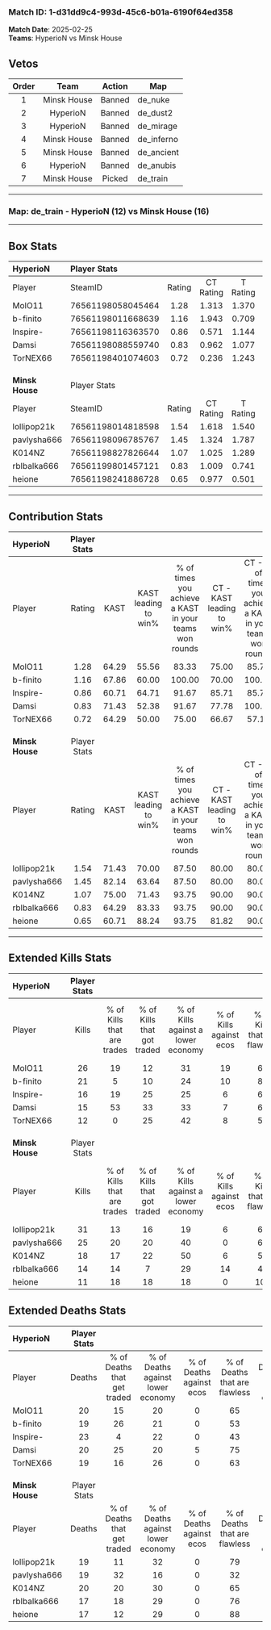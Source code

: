 ### Match ID: 1-d31dd9c4-993d-45c6-b01a-6190f64ed358  
**Match Date**: 2025-02-25  
**Teams**: HyperioN vs Minsk House  

## Vetos  

| Order | Team | Action | Map |
| :---: | :--: | :----: | --- |
| 1 | Minsk House | Banned | de_nuke |
| 2 | HyperioN | Banned | de_dust2 |
| 3 | HyperioN | Banned | de_mirage |
| 4 | Minsk House | Banned | de_inferno |
| 5 | Minsk House | Banned | de_ancient |
| 6 | HyperioN | Banned | de_anubis |
| 7 | Minsk House | Picked | de_train |

---  

### **Map**: de_train - HyperioN (12) vs Minsk House (16)  
---  

## Box Stats  

| **HyperioN**    | Player Stats      |        |           |          |       |       |       |         |        |      |     |
| :- | :- | :-: | :-: | :-: | :-: | :-: | :-: | :-: | :-: | :-: | :-: |
| Player          | SteamID           | Rating | CT Rating | T Rating | KAST  |  ADR  | Kills | Assists | Deaths | K/D  | HS% |
| MolO11          | 76561198058045464 |  1.28  |   1.313   |  1.370   | 64.29 | 96.8  |  26   |    5    |   20   | 1.30 | 50  |
| b-finito        | 76561198011668639 |  1.16  |   1.943   |  0.709   | 67.86 | 90.9  |  21   |    7    |   19   | 1.11 | 57  |
| Inspire-        | 76561198116363570 |  0.86  |   0.571   |  1.144   | 60.71 | 79.7  |  16   |   11    |   23   | 0.70 | 68  |
| Damsi           | 76561198088559740 |  0.83  |   0.962   |  1.077   | 71.43 | 50.4  |  15   |    1    |   20   | 0.75 | 20  |
| TorNEX66        | 76561198401074603 |  0.72  |   0.236   |  1.243   | 64.29 | 50.1  |  12   |    5    |   19   | 0.63 | 58  |
|                 |                   |        |           |          |       |       |       |         |        |      |     |
|                 |                   |        |           |          |       |       |       |         |        |      |     |
|                 |                   |        |           |          |       |       |       |         |        |      |     |
| **Minsk House** | Player Stats      |        |           |          |       |       |       |         |        |      |     |
| Player          | SteamID           | Rating | CT Rating | T Rating | KAST  |  ADR  | Kills | Assists | Deaths | K/D  | HS% |
| lollipop21k     | 76561198014818598 |  1.54  |   1.618   |  1.540   | 71.43 | 109.1 |  31   |    3    |   19   | 1.63 | 61  |
| pavlysha666     | 76561198096785767 |  1.45  |   1.324   |  1.787   | 82.14 | 103.4 |  25   |   13    |   19   | 1.32 | 56  |
| K014NZ          | 76561198827826644 |  1.07  |   1.025   |  1.289   | 75.00 | 74.8  |  18   |   13    |   20   | 0.90 | 38  |
| rblbalka666     | 76561199801457121 |  0.83  |   1.009   |  0.741   | 64.29 | 51.6  |  14   |    6    |   17   | 0.82 | 21  |
| heione          | 76561198241886728 |  0.65  |   0.977   |  0.501   | 60.71 | 35.9  |  11   |    4    |   17   | 0.65 | 27  |
---  

## Contribution Stats  

| **HyperioN**    | Player Stats |       |                      |                                                        |                           |                                                             |                          |                                                            |
| :- | :-: | :-: | :-: | :-: | :-: | :-: | :-: | :-: |
| Player          |    Rating    | KAST  | KAST leading to win% | % of times you achieve a KAST in your teams won rounds | CT - KAST leading to win% | CT - % of times you achieve a KAST in your teams won rounds | T - KAST leading to win% | T - % of times you achieve a KAST in your teams won rounds |
| MolO11          |     1.28     | 64.29 |        55.56         |                         83.33                          |           75.00           |                            85.71                            |          40.00           |                           80.00                            |
| b-finito        |     1.16     | 67.86 |        60.00         |                         100.00                         |           70.00           |                           100.00                            |          50.00           |                           100.00                           |
| Inspire-        |     0.86     | 60.71 |        64.71         |                         91.67                          |           85.71           |                            85.71                            |          50.00           |                           100.00                           |
| Damsi           |     0.83     | 71.43 |        52.38         |                         91.67                          |           77.78           |                           100.00                            |          33.33           |                           80.00                            |
| TorNEX66        |     0.72     | 64.29 |        50.00         |                         75.00                          |           66.67           |                            57.14                            |          41.67           |                           100.00                           |
|                 |              |       |                      |                                                        |                           |                                                             |                          |                                                            |
|                 |              |       |                      |                                                        |                           |                                                             |                          |                                                            |
|                 |              |       |                      |                                                        |                           |                                                             |                          |                                                            |
| **Minsk House** | Player Stats |       |                      |                                                        |                           |                                                             |                          |                                                            |
| Player          |    Rating    | KAST  | KAST leading to win% | % of times you achieve a KAST in your teams won rounds | CT - KAST leading to win% | CT - % of times you achieve a KAST in your teams won rounds | T - KAST leading to win% | T - % of times you achieve a KAST in your teams won rounds |
| lollipop21k     |     1.54     | 71.43 |        70.00         |                         87.50                          |           80.00           |                            80.00                            |          60.00           |                           100.00                           |
| pavlysha666     |     1.45     | 82.14 |        63.64         |                         87.50                          |           80.00           |                            80.00                            |          50.00           |                           100.00                           |
| K014NZ          |     1.07     | 75.00 |        71.43         |                         93.75                          |           90.00           |                            90.00                            |          54.55           |                           100.00                           |
| rblbalka666     |     0.83     | 64.29 |        83.33         |                         93.75                          |           90.00           |                            90.00                            |          75.00           |                           100.00                           |
| heione          |     0.65     | 60.71 |        88.24         |                         93.75                          |           81.82           |                            90.00                            |          100.00          |                           100.00                           |
---  

## Extended Kills Stats  

| **HyperioN**    | Player Stats |                            |                            |                                    |                         |                              |                                 |                                       |                    |           |
| :- | :-: | :-: | :-: | :-: | :-: | :-: | :-: | :-: | :-: | :-: |
| Player          |    Kills     | % of Kills that are trades | % of Kills that got traded | % of Kills against a lower economy | % of Kills against ecos | % of Kills that are flawless | % of Kills that are close duels | % of Kills that are assisted by flash | Pistol Round Kills | AWP Kills |
| MolO11          |      26      |             19             |             12             |                 31                 |           19            |              69              |                0                |                  15                   |         0          |     2     |
| b-finito        |      21      |             5              |             10             |                 24                 |           10            |              81              |               10                |                   0                   |         2          |     3     |
| Inspire-        |      16      |             19             |             25             |                 25                 |            6            |              63              |                6                |                   6                   |         0          |     3     |
| Damsi           |      15      |             53             |             33             |                 33                 |            7            |              67              |                7                |                   0                   |         5          |     0     |
| TorNEX66        |      12      |             0              |             25             |                 42                 |            8            |              50              |                0                |                   0                   |         0          |     2     |
|                 |              |                            |                            |                                    |                         |                              |                                 |                                       |                    |           |
|                 |              |                            |                            |                                    |                         |                              |                                 |                                       |                    |           |
|                 |              |                            |                            |                                    |                         |                              |                                 |                                       |                    |           |
| **Minsk House** | Player Stats |                            |                            |                                    |                         |                              |                                 |                                       |                    |           |
| Player          |    Kills     | % of Kills that are trades | % of Kills that got traded | % of Kills against a lower economy | % of Kills against ecos | % of Kills that are flawless | % of Kills that are close duels | % of Kills that are assisted by flash | Pistol Round Kills | AWP Kills |
| lollipop21k     |      31      |             13             |             16             |                 19                 |            6            |              65              |                3                |                   6                   |         0          |     1     |
| pavlysha666     |      25      |             20             |             20             |                 40                 |            0            |              60              |                4                |                   0                   |         0          |     2     |
| K014NZ          |      18      |             17             |             22             |                 50                 |            6            |              50              |               17                |                   0                   |         0          |     0     |
| rblbalka666     |      14      |             14             |             7              |                 29                 |           14            |              43              |               14                |                   7                   |         0          |     2     |
| heione          |      11      |             18             |             18             |                 18                 |            0            |             100              |                0                |                   9                   |         8          |     0     |
## Extended Deaths Stats  

| **HyperioN**    | Player Stats |                             |                                   |                          |                               |                            |                           |               |
| :- | :-: | :-: | :-: | :-: | :-: | :-: | :-: | :-: |
| Player          |    Deaths    | % of Deaths that get traded | % of Deaths against lower economy | % of Deaths against ecos | % of Deaths that are flawless | % of Deaths that are close | % of Deaths while blinded | Deaths to AWP |
| MolO11          |      20      |             15              |                20                 |            0             |              65               |             5              |             5             |       2       |
| b-finito        |      19      |             26              |                21                 |            0             |              53               |             5              |             0             |       2       |
| Inspire-        |      23      |              4              |                22                 |            0             |              43               |             17             |             9             |       0       |
| Damsi           |      20      |             25              |                20                 |            5             |              75               |             0              |             5             |       2       |
| TorNEX66        |      19      |             16              |                26                 |            0             |              63               |             5              |             0             |       2       |
|                 |              |                             |                                   |                          |                               |                            |                           |               |
|                 |              |                             |                                   |                          |                               |                            |                           |               |
|                 |              |                             |                                   |                          |                               |                            |                           |               |
| **Minsk House** | Player Stats |                             |                                   |                          |                               |                            |                           |               |
| Player          |    Deaths    | % of Deaths that get traded | % of Deaths against lower economy | % of Deaths against ecos | % of Deaths that are flawless | % of Deaths that are close | % of Deaths while blinded | Deaths to AWP |
| lollipop21k     |      19      |             11              |                32                 |            0             |              79               |             0              |            11             |       1       |
| pavlysha666     |      19      |             32              |                16                 |            0             |              32               |             11             |             5             |       2       |
| K014NZ          |      20      |             20              |                30                 |            0             |              65               |             0              |             0             |       1       |
| rblbalka666     |      17      |             18              |                29                 |            0             |              76               |             6              |             6             |       2       |
| heione          |      17      |             12              |                29                 |            0             |              88               |             6              |             6             |       1       |
